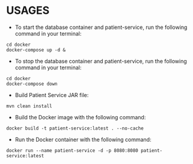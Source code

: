# USAGES

* To start the database container and patient-service, run the following command in your terminal:
```shell
cd docker
docker-compose up -d &
```

* To stop the database container and patient-service, run the following command in your terminal:
```shell
cd docker
docker-compose down
```

* Build Patient Service JAR file:
```shell
mvn clean install
```

* Build the Docker image with the following command:
```shell
docker build -t patient-service:latest . --no-cache
```

* Run the Docker container with the following command:
```shell
docker run --name patient-service -d -p 8080:8080 patient-service:latest
```

